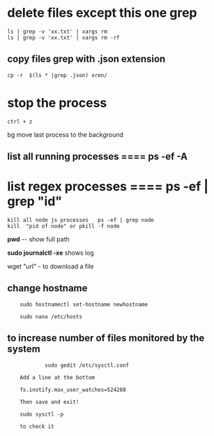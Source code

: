 # delete files except this one grep

    ls | grep -v 'xx.txt' | xargs rm
    ls | grep -v 'xx.txt' | xargs rm -rf
## copy files grep with .json extension

    cp -r  $(ls * |grep .json) xren/

#  stop the process  
    ctrl + z    
bg  move last process to the background

## list all running processes     ====  ps -ef -A 
#  list regex processes  ====  ps -ef | grep "id"
  
    kill all node js processes   ps -ef | grep node
    kill  "pid of node" or pkill -f node
 
**pwd** -- show full path

**sudo  journalctl -xe** shows log  

wget "url"   - to download a file

## change hostname

        sudo hostnamectl set-hostname newhostname

        sudo nano /etc/hosts


## to increase number of files monitored by the system 

                sudo gedit /etc/sysctl.conf

        Add a line at the bottom

        fs.inotify.max_user_watches=524288

        Then save and exit!

        sudo sysctl -p

        to check it

        